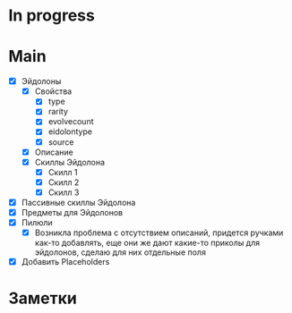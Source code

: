 # In progress






# Main
- [x] Эйдолоны
	- [x] Свойства
		- [x] type
		- [x] rarity
		- [x] evolvecount
		- [x] eidolontype
		- [x] source
	- [x] Описание
	- [x] Скиллы Эйдолона
		- [x] Скилл 1
		- [x] Скилл 2
		- [x] Скилл 3 
- [x] Пассивные скиллы Эйдолона
- [x] Предметы для Эйдолонов
- [x] Пилюли
	- [x] Возникла проблема с отсутствием описаний, придется ручками как-то добавлять, еще они же дают какие-то приколы для эйдолонов, сделаю для них отдельные поля
- [x] Добавить Placeholders

# Заметки